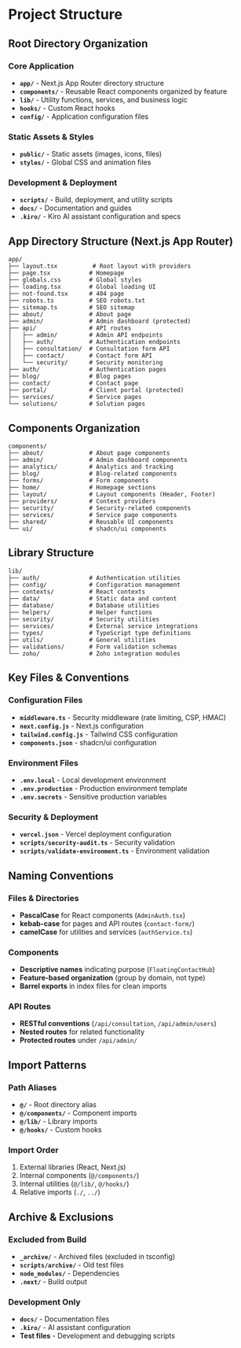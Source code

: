 # Project Structure

## Root Directory Organization

### Core Application
- **`app/`** - Next.js App Router directory structure
- **`components/`** - Reusable React components organized by feature
- **`lib/`** - Utility functions, services, and business logic
- **`hooks/`** - Custom React hooks
- **`config/`** - Application configuration files

### Static Assets & Styles
- **`public/`** - Static assets (images, icons, files)
- **`styles/`** - Global CSS and animation files

### Development & Deployment
- **`scripts/`** - Build, deployment, and utility scripts
- **`docs/`** - Documentation and guides
- **`.kiro/`** - Kiro AI assistant configuration and specs

## App Directory Structure (Next.js App Router)

```
app/
├── layout.tsx          # Root layout with providers
├── page.tsx           # Homepage
├── globals.css        # Global styles
├── loading.tsx        # Global loading UI
├── not-found.tsx      # 404 page
├── robots.ts          # SEO robots.txt
├── sitemap.ts         # SEO sitemap
├── about/             # About page
├── admin/             # Admin dashboard (protected)
├── api/               # API routes
│   ├── admin/         # Admin API endpoints
│   ├── auth/          # Authentication endpoints
│   ├── consultation/  # Consultation form API
│   ├── contact/       # Contact form API
│   └── security/      # Security monitoring
├── auth/              # Authentication pages
├── blog/              # Blog pages
├── contact/           # Contact page
├── portal/            # Client portal (protected)
├── services/          # Service pages
└── solutions/         # Solution pages
```

## Components Organization

```
components/
├── about/             # About page components
├── admin/             # Admin dashboard components
├── analytics/         # Analytics and tracking
├── blog/              # Blog-related components
├── forms/             # Form components
├── home/              # Homepage sections
├── layout/            # Layout components (Header, Footer)
├── providers/         # Context providers
├── security/          # Security-related components
├── services/          # Service page components
├── shared/            # Reusable UI components
└── ui/                # shadcn/ui components
```

## Library Structure

```
lib/
├── auth/              # Authentication utilities
├── config/            # Configuration management
├── contexts/          # React contexts
├── data/              # Static data and content
├── database/          # Database utilities
├── helpers/           # Helper functions
├── security/          # Security utilities
├── services/          # External service integrations
├── types/             # TypeScript type definitions
├── utils/             # General utilities
├── validations/       # Form validation schemas
└── zoho/              # Zoho integration modules
```

## Key Files & Conventions

### Configuration Files
- **`middleware.ts`** - Security middleware (rate limiting, CSP, HMAC)
- **`next.config.js`** - Next.js configuration
- **`tailwind.config.js`** - Tailwind CSS configuration
- **`components.json`** - shadcn/ui configuration

### Environment Files
- **`.env.local`** - Local development environment
- **`.env.production`** - Production environment template
- **`.env.secrets`** - Sensitive production variables

### Security & Deployment
- **`vercel.json`** - Vercel deployment configuration
- **`scripts/security-audit.ts`** - Security validation
- **`scripts/validate-environment.ts`** - Environment validation

## Naming Conventions

### Files & Directories
- **PascalCase** for React components (`AdminAuth.tsx`)
- **kebab-case** for pages and API routes (`contact-form/`)
- **camelCase** for utilities and services (`authService.ts`)

### Components
- **Descriptive names** indicating purpose (`FloatingContactHub`)
- **Feature-based organization** (group by domain, not type)
- **Barrel exports** in index files for clean imports

### API Routes
- **RESTful conventions** (`/api/consultation`, `/api/admin/users`)
- **Nested routes** for related functionality
- **Protected routes** under `/api/admin/`

## Import Patterns

### Path Aliases
- **`@/`** - Root directory alias
- **`@/components/`** - Component imports
- **`@/lib/`** - Library imports
- **`@/hooks/`** - Custom hooks

### Import Order
1. External libraries (React, Next.js)
2. Internal components (`@/components/`)
3. Internal utilities (`@/lib/`, `@/hooks/`)
4. Relative imports (`./`, `../`)

## Archive & Exclusions

### Excluded from Build
- **`_archive/`** - Archived files (excluded in tsconfig)
- **`scripts/archive/`** - Old test files
- **`node_modules/`** - Dependencies
- **`.next/`** - Build output

### Development Only
- **`docs/`** - Documentation files
- **`.kiro/`** - AI assistant configuration
- **Test files** - Development and debugging scripts